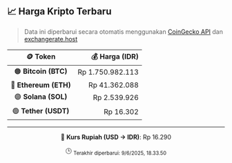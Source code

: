 

<!-- HARGA_KRIPTO -->
## 📈 Harga Kripto Terbaru

> Data ini diperbarui secara otomatis menggunakan [CoinGecko API](https://www.coingecko.com/) dan [exchangerate.host](https://exchangerate.host/)

<div align="center">

| 🪙 Token | 💰 Harga (IDR) |
|:------:|---------------:|
| 🟠 **Bitcoin (BTC)**   | Rp 1.750.982.113 |
| 🔵 **Ethereum (ETH)**  | Rp 41.362.088 |
| 🟣 **Solana (SOL)**    | Rp 2.539.926 |
| 🟢 **Tether (USDT)**   | Rp 16.302 |

---

💱 **Kurs Rupiah (USD → IDR)**: Rp 16.290

🕒 <sub>Terakhir diperbarui: 9/6/2025, 18.33.50</sub>

</div>
<!-- /HARGA_KRIPTO -->